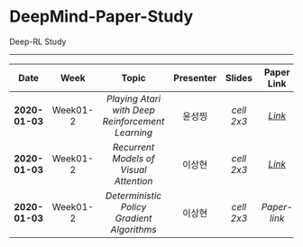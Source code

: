 # DeepMind-Paper-Study
Deep-RL Study
* * *

|  <center>Date</center> | <center>Week</center> | <center>Topic</center> |<center>Presenter</center> |<center>Slides</center> |<center>Paper Link</center>|
|:--------|:--------:|:--------:|:--------:|:--------:|:--------:|
|**2020-01-03** | <center>Week01-2 </center> | *<center>Playing Atari with Deep Reinforcement Learning</center>* |<center>윤성찡</center>|*cell 2x3* |*[Link](https://arxiv.org/pdf/1312.5602v1.pdf)* |
|**2020-01-03** | <center>Week01-2 </center> |*<center>Recurrent Models of Visual Attention</center>*|<center>이상현</center> |*cell 2x3* |*[Link](https://arxiv.org/pdf/1406.6247.pdf)* |
|**2020-01-03** | <center>Week01-2 </center> |*<center>Deterministic Policy Gradient Algorithms</center>*|<center>이상현</center> |*cell 2x3* |*Paper-link* |

